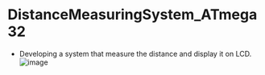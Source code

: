 # DistanceMeasuringSystem_ATmega32
- Developing a system that measure the distance and display it on LCD.
![image](https://github.com/YoussefHossamEldein/DistanceMeasuringSystem_ATmega32/assets/117652838/5c169917-e0b4-4ec2-824e-a53e75586ac7)

